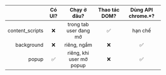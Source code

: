 |                  | Có UI? |        Chạy ở đâu?       | Thao tác DOM? | Dùng API chrome.\*? |
| ---------------: | :----: | :----------------------: | :-----------: | :-----------------: |
| content_scripts  |    ❌   |  trong tab user đang mở  |       ✅       |       hạn chế       |
|       background |    ❌   |        riêng, ngầm       |       ❌       |          ✅          |
|            popup |    ✅   | riêng, khi user mở popup |       ❌       |          ✅          |
